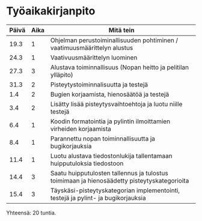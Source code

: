 # Työaikakirjanpito
| Päivä | Aika | Mitä tein  |
| ----- | ---- | --------- |
| 19.3 | 1 | Ohjelman perustoiminallisuuden pohtiminen / vaatimuusmäärittelyn alustus |
| 24.3 | 1 | Vaativuusmäärittelyn luominen |
| 27.3 | 3 | Alustava toiminnallisuus (Nopan heitto ja pelitilan ylläpito) |
| 31.3 | 2 | Pisteytystoiminnalisuutta ja testejä |
| 1.4 | 2 | Bugien korjaamista, hienosäätöä ja testejä |
| 3.4 | 2 | Lisätty lisää pisteytysvaihtoehtoja ja luotu niille testejä |
| 6.4 | 1 | Koodin formatointia ja pylintin ilmoittamien virheiden korjaamista |
| 8.4 | 1 | Parannettu nopan toiminnallisuutta ja bugikorjauksia |
| 11.4 | 1 | Luotu alustava tiedostonlukija tallentamaan huipputuloksia tiedostoon |
| 14.4 | 3 | Saatu huipputulosten tallennus ja tulostus toimimaan ja hienosäädetty pisteytyskategorioita |
| 15.4 | 3 | Täyskäsi-pisteytyskategorian implementointi, testejä ja pylint- ja bugikorjauksia|

Yhteensä: 20 tuntia.
